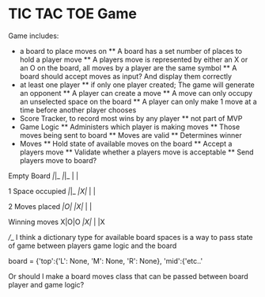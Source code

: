TIC TAC TOE Game
================

Game includes:
* a board to place moves on
** A board has a set number of places to hold a player move
** A players move is represented by either an X or an O on the board, all moves by a player are the same symbol
** A board should accept moves as input? And display them correctly
* at least one player
** if only one player created; The game will generate an opponent
** A player can create a move
** A move can only occupy an unselected space on the board
** A player can only make 1 move at a time before another player chooses
* Score Tracker, to record most wins by any player
** not part of MVP
* Game Logic
** Administers which player is making moves
** Those moves being sent to board
** Moves are valid
** Determines winner
* Moves
** Hold state of available moves on the board
** Accept a players move
** Validate whether a players move is acceptable
** Send players move to board?

Empty Board
_|_|_
_|_|_
 | |

1 Space occupied
_|_|_
_|X|_
 | | 

2 Moves placed
_|O|_
_|X|_
 | |

Winning moves
X|O|O
_|X|_
 | |X

_/__
I think a dictionary type for available board spaces is a way to pass
state of game between players game logic and the board

board = {'top':{'L': None, 'M': None, 'R': None}, 
         'mid':{'etc..' 

Or should I make a board moves class that can be passed between board player and game logic?

